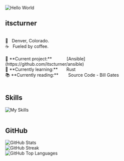 
![Hello World](https://readme-typing-svg.herokuapp.com?font=Fira+Code&size=50&pause=1000&color=DD7878&center=true&vCenter=true&width=600&height=75&lines=Hello%2C+World+%F0%9F%91%8B)
<br>

itscturner
---

<br>
📍&nbsp;&nbsp;&nbsp;Denver, Colorado. <br>
☕&nbsp;&nbsp;&nbsp;Fueled by coffee. <br>
<br>
🔭 **Current project:** &nbsp;&nbsp;&nbsp;&nbsp;&nbsp;&nbsp;&nbsp;&nbsp;&nbsp;&nbsp;&nbsp;[Ansible](https://github.com/itscturner/ansible) <br>
🌱 **Currently learning:** &nbsp;&nbsp;&nbsp;&nbsp;&nbsp;&nbsp;Rust <br>
📚 **Currently reading:** &nbsp;&nbsp;&nbsp;&nbsp;&nbsp;&nbsp;&nbsp;Source Code - Bill Gates <br>
<br>

Skills
---

![My Skills](https://skillicons.dev/icons?i=ansible,aws,bash,docker,git,jenkins,kubernetes,py,redhat) <br>
<br>

GitHub
---

![GitHub Stats](https://github-readme-stats.vercel.app/api?username=itscturner&show_icons=true&rank_icon=github&title_color=DD7878&text_color=4c4f69&icon_color=DD7878&border_color=4c4f69&ring_color=DD7878&card_width=500) <br>
![GitHub Streak](https://streak-stats.demolab.com?user=itscturner&border=4C4F69&stroke=4C4F69&fire=DD7878&ring=DD7878&currStreakLabel=DD7878&currStreakNum=4C4F69&sideNums=DD7878&dates=4C4F69&card_width=500) <br>
![GitHub Top Languages](https://github-readme-stats.vercel.app/api/top-langs/?username=itscturner&hide_progress=true&title_color=DD7878&text_color=4c4f69&border_color=4c4f69&langs_count=6&card_width=500) <br>

